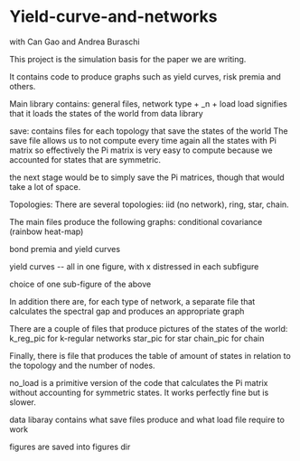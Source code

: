 # Yield-curve-and-networks
with Can Gao and Andrea Buraschi

This project is the simulation basis for the paper we are writing.

It contains code to produce graphs such as yield curves, risk premia and others.

Main library contains:
general files, network type + _n + load
load signifies that it loads the states of the world from data library

save: contains files for each topology that save the states of the world
The save file allows us to not compute every time again all the states with Pi matrix
so effectively the Pi matrix is very easy to compute because we accounted for states that are
symmetric.

the next stage would be to simply save the Pi matrices, though that would take a lot of space.

Topologies:
There are several topologies: iid (no network), ring, star, chain.

The main files produce the following graphs:
conditional covariance (rainbow heat-map)

bond premia and yield curves

yield curves -- all in one figure, with x distressed in each subfigure

choice of one sub-figure of the above

In addition there are, for each type of network, a separate file that calculates the spectral gap
and produces an appropriate graph

There are a couple of files that produce pictures of the states of the world:
k_reg_pic for k-regular networks
star_pic for star
chain_pic for chain


Finally, there is file that produces the table of amount of states in relation to the topology
and the number of nodes.


no_load is a primitive version of the code that calculates the Pi matrix without accounting
for symmetric states. It works perfectly fine but is slower.

data libaray contains what save files produce and what load file require to work

figures are saved into figures dir

